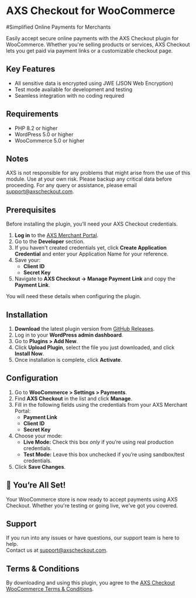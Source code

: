 # AXS Checkout for WooCommerce

#Simplified Online Payments for Merchants

Easily accept secure online payments with the AXS Checkout plugin for WooCommerce. Whether you're selling products or services, AXS Checkout lets you get paid via payment links or a customizable checkout page.

## Key Features

- All sensitive data is encrypted using JWE (JSON Web Encryption)
- Test mode available for development and testing
- Seamless integration with no coding required

## Requirements

- PHP 8.2 or higher
- WordPress 5.0 or higher
- WooCommerce 5.0 or higher

## Notes

AXS is not responsible for any problems that might arise from the use of this module. Use at your own risk. Please backup any critical data before proceeding. For any query or assistance, please email support@axscheckout.com.

## Prerequisites

Before installing the plugin, you’ll need your AXS Checkout credentials.

1. **Log in** to the [AXS Merchant Portal](https://merchant.axs.com.sg).
2. Go to the **Developer** section.
3. If you haven't created credentials yet, click **Create Application Credential** and enter your Application Name for your reference.
4. Save your:
    - **Client ID**
    - **Secret Key**
5. Navigate to **AXS Checkout → Manage Payment Link** and copy the **Payment Link**.

You will need these details when configuring the plugin.

## Installation

1. **Download** the latest plugin version from [GitHub Releases](https://github.com/axscheckout/woocommerce-plugin/releases).
2. Log in to your **WordPress admin dashboard**.
3. Go to **Plugins > Add New**.
4. Click **Upload Plugin**, select the file you just downloaded, and click **Install Now**.
5. Once installation is complete, click **Activate**.


## Configuration

1. Go to **WooCommerce > Settings > Payments**.
2. Find **AXS Checkout** in the list and click **Manage**.
3. Fill in the following fields using the credentials from your AXS Merchant Portal:
    - **Payment Link**
    - **Client ID**
    - **Secret Key**
4. Choose your mode:
    - **Live Mode:** Check this box *only* if you’re using real production credentials.
    - **Test Mode:** Leave this box unchecked if you’re using sandbox/test credentials.
5. Click **Save Changes**.


## 🎉 You’re All Set!

Your WooCommerce store is now ready to accept payments using AXS Checkout. Whether you're testing or going live, we’ve got you covered.


## Support

If you run into any issues or have questions, our support team is here to help.  
Contact us at [support@axscheckout.com](mailto:support@axscheckout.com).


## Terms & Conditions

By downloading and using this plugin, you agree to the [AXS Checkout WooCommerce Terms & Conditions](https://axs.com.sg/checkout-woocommerce-tnc).
